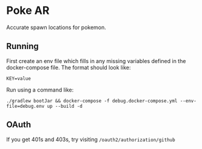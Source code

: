 # Poke AR
Accurate spawn locations for pokemon.

## Running
First create an env file which fills in any missing variables defined in the docker-compose file.
The format should look like:
```
KEY=value
```

Run using a command like:

`./gradlew bootJar && docker-compose -f debug.docker-compose.yml --env-file=debug.env up --build -d`

## OAuth
If you get 401s and 403s, try visiting `/oauth2/authorization/github`